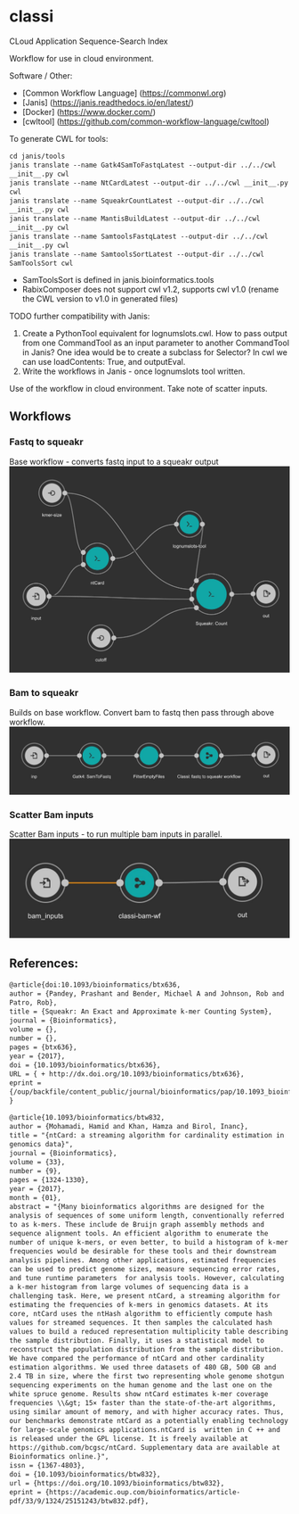 # classi
CLoud Application Sequence-Search Index

Workflow for use in cloud environment.


Software / Other:
* [Common Workflow Language] (https://commonwl.org)
* [Janis] (https://janis.readthedocs.io/en/latest/)
* [Docker] (https://www.docker.com/)
* [cwltool] (https://github.com/common-workflow-language/cwltool)

To generate CWL for tools:
```
cd janis/tools
janis translate --name Gatk4SamToFastqLatest --output-dir ../../cwl __init__.py cwl
janis translate --name NtCardLatest --output-dir ../../cwl __init__.py cwl
janis translate --name SqueakrCountLatest --output-dir ../../cwl __init__.py cwl
janis translate --name MantisBuildLatest --output-dir ../../cwl __init__.py cwl
janis translate --name SamtoolsFastqLatest --output-dir ../../cwl __init__.py cwl
janis translate --name SamtoolsSortLatest --output-dir ../../cwl SamToolsSort cwl
```
* SamToolsSort is defined in janis.bioinformatics.tools
* RabixComposer does not support cwl v1.2, supports cwl v1.0 (rename the CWL version to v1.0 in generated files)


TODO further compatibility with Janis:
1. Create a PythonTool equivalent for lognumslots.cwl.  How to pass output from one CommandTool as an input parameter to another CommandTool in Janis?  One idea would be to create a subclass for Selector?  In cwl we can use loadContents: True, and outputEval.
2. Write the workflows in Janis - once lognumslots tool written.

Use of the workflow in cloud environment.  Take note of scatter inputs.

## Workflows
### Fastq to squeakr
Base workflow - converts fastq input to a squeakr output
![](https://github.com/beccyl/classi/blob/main/docs/img/fastq_to_squeakr.jpg "Fastq to Squeakr Workfow")

### Bam to squeakr
Builds on base workflow.  Convert bam to fastq then pass through above workflow.
![](https://github.com/beccyl/classi/blob/main/docs/img/bam_to_squeakr.jpg "Bam to Squeakr Workfow")

### Scatter Bam inputs
Scatter Bam inputs - to run multiple bam inputs in parallel.
![](https://github.com/beccyl/classi/blob/main/docs/img/scatter_bams.jpg "Scatter Workfow")


## References:

```
@article{doi:10.1093/bioinformatics/btx636,
author = {Pandey, Prashant and Bender, Michael A and Johnson, Rob and Patro, Rob},
title = {Squeakr: An Exact and Approximate k-mer Counting System},
journal = {Bioinformatics},
volume = {},
number = {},
pages = {btx636},
year = {2017},
doi = {10.1093/bioinformatics/btx636},
URL = { + http://dx.doi.org/10.1093/bioinformatics/btx636},
eprint = {/oup/backfile/content_public/journal/bioinformatics/pap/10.1093_bioinformatics_btx636/1/btx636.pdf}
}
```

```
@article{10.1093/bioinformatics/btw832,
author = {Mohamadi, Hamid and Khan, Hamza and Birol, Inanc},
title = "{ntCard: a streaming algorithm for cardinality estimation in genomics data}",
journal = {Bioinformatics},
volume = {33},
number = {9},
pages = {1324-1330},
year = {2017},
month = {01},
abstract = "{Many bioinformatics algorithms are designed for the analysis of sequences of some uniform length, conventionally referred to as k-mers. These include de Bruijn graph assembly methods and sequence alignment tools. An efficient algorithm to enumerate the number of unique k-mers, or even better, to build a histogram of k-mer frequencies would be desirable for these tools and their downstream analysis pipelines. Among other applications, estimated frequencies can be used to predict genome sizes, measure sequencing error rates, and tune runtime parameters  for analysis tools. However, calculating a k-mer histogram from large volumes of sequencing data is a challenging task. Here, we present ntCard, a streaming algorithm for estimating the frequencies of k-mers in genomics datasets. At its core, ntCard uses the ntHash algorithm to efficiently compute hash values for streamed sequences. It then samples the calculated hash values to build a reduced representation multiplicity table describing the sample distribution. Finally, it uses a statistical model to reconstruct the population distribution from the sample distribution. We have compared the performance of ntCard and other cardinality estimation algorithms. We used three datasets of 480 GB, 500 GB and 2.4 TB in size, where the first two representing whole genome shotgun sequencing experiments on the human genome and the last one on the white spruce genome. Results show ntCard estimates k-mer coverage frequencies \\&gt; 15× faster than the state-of-the-art algorithms, using similar amount of memory, and with higher accuracy rates. Thus,  our benchmarks demonstrate ntCard as a potentially enabling technology for large-scale genomics applications.ntCard is  written in C ++ and is released under the GPL license. It is freely available at https://github.com/bcgsc/ntCard. Supplementary data are available at Bioinformatics online.}",
issn = {1367-4803},
doi = {10.1093/bioinformatics/btw832},
url = {https://doi.org/10.1093/bioinformatics/btw832},
eprint = {https://academic.oup.com/bioinformatics/article-pdf/33/9/1324/25151243/btw832.pdf},
```

